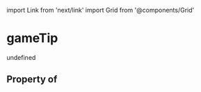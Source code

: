 import Link from 'next/link'
import Grid from '@components/Grid'

# gameTip

undefined

## Property of




